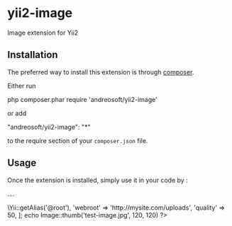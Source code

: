 # yii2-image

Image extension for Yii2

Installation
------------

The preferred way to install this extension is through [composer](http://getcomposer.org/download/).

Either run

php composer.phar require 'andreosoft/yii2-image'

or add

"andreosoft/yii2-image": "*"

to the require section of your `composer.json` file.


Usage
-----

Once the extension is installed, simply use it in your code by  :


<?php 
use andreosoft\image; 
?>

....

<?php
    $options = [
          'root' => \Yii::getAlias('@root'),
          'webroot' => 'http://mysite.com/uploads',
          'quality' => 50,
    ];
    echo Image::thumb('test-image.jpg', 120, 120)
?>
